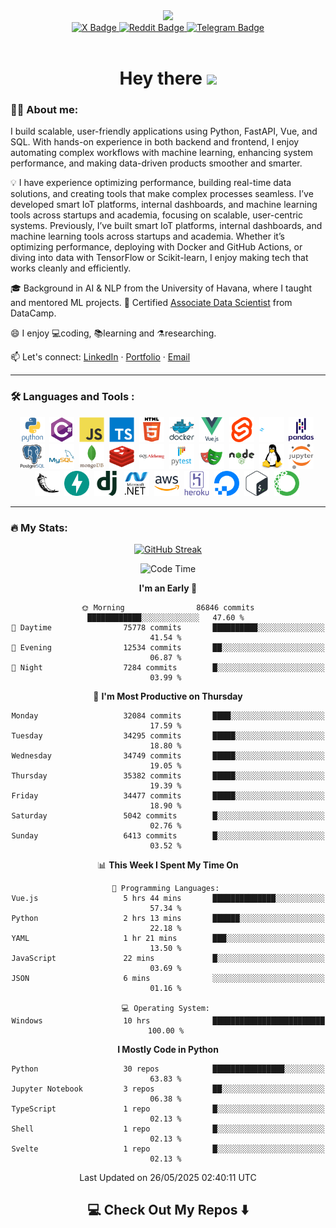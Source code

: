 <!--
**lorainemg/lorainemg** is a ✨ _special_ ✨ repository because its `README.md` (this file) appears on your GitHub profile.

Here are some ideas to get you started:
-->
<div id="header" align="center">
  <img src="https://media.giphy.com/media/L1R1tvI9svkIWwpVYr/giphy.gif" width="300"/>
  <div id="badges">
<!--     <a href="https://www.linkedin.com/in/lorainemg">
      <img src="https://img.shields.io/badge/LinkedIn-blue?style=for-the-badge&logo=linkedin&logoColor=white" alt="LinkedIn Badge"/>
    </a> -->
      <a href="https://twitter.com/u_knoth1ng">
      <img src="https://img.shields.io/badge/Twitter-black?style=for-the-badge&logo=x&logoColor=white" alt="X Badge"/>
    </a>
    <a href="https://www.reddit.com/user/u_knothing">
      <img src="https://img.shields.io/badge/Reddit-red?logo=reddit&logoColor=white&style=for-the-badge" alt="Reddit Badge"/>
    </a>
    <a href="https://www.linkedin.com/in/lorainemg/">
      <img src="https://img.shields.io/badge/LinkedIn-blue?style=for-the-badge" alt="Telegram Badge"/>
    </a>
  </div>
  <img src="https://komarev.com/ghpvc/?username=lorainemg&style=flat-square&color=red" alt=""/>
</div>

<h1 align="center">Hey there <img src="https://media.giphy.com/media/hvRJCLFzcasrR4ia7z/giphy.gif" width="40"></h1>

<!-- ![Jokes Card](https://readme-jokes.vercel.app/api?hideBorder&theme=react) -->

### 👩‍💻 About me:

I build scalable, user-friendly applications using Python, FastAPI, Vue, and SQL. With hands-on experience in both backend and frontend, I enjoy automating complex workflows with machine learning, enhancing system performance, and making data-driven products smoother and smarter.

💡 I have experience optimizing performance, building real-time data solutions, and creating tools that make complex processes seamless. I’ve developed smart IoT platforms, internal dashboards, and machine learning tools across startups and academia, focusing on scalable, user-centric systems. Previously, I’ve built smart IoT platforms, internal dashboards, and machine learning tools across startups and academia. Whether it’s optimizing performance, deploying with Docker and GitHub Actions, or diving into data with TensorFlow or Scikit-learn, I enjoy making tech that works cleanly and efficiently.

  🎓 Background in AI & NLP from the University of Havana, where I taught and mentored ML projects.
  📜 Certified [Associate Data Scientist](https://www.datacamp.com/completed/statement-of-accomplishment/track/bae4cef65b6940c1a73227d510d61ac0467e8b67) from DataCamp.
  
  😄 I enjoy 💻coding, 📚learning and ⚗️researching.
    
  📫 Let's connect: <a href="https://www.linkedin.com/in/lorainemg/" target="_blank" rel="noopener noreferrer">LinkedIn</a> · <a href="https://loraine-portfolio.framer.website/" target="_blank" rel="noopener noreferrer">Portfolio</a> · [Email](mailto:lorainemonteagudo@gmail.com)
<!-- - 🔭 I'm currently working as a Professor at the University of Havana, where I teach Logic, Programming and Machine Learning. -->

---

### :hammer_and_wrench: Languages and Tools :
<div align="center">
  <img src="https://github.com/devicons/devicon/blob/master/icons/python/python-original-wordmark.svg" title="Python" alt="Python" width="40" height="40"/>&nbsp;
    <img src="https://github.com/devicons/devicon/blob/master/icons/csharp/csharp-original.svg" title="CSharp" alt="CSharp" width="40" height="40"/>&nbsp;
    <img src="https://github.com/devicons/devicon/blob/master/icons/javascript/javascript-original.svg" title="JavaScript" alt="JavaScript" width="40" height="40"/>&nbsp;
    <img src="https://github.com/devicons/devicon/blob/master/icons/typescript/typescript-original.svg" title="Typescript" alt="Typescript" width="40" height="40"/>&nbsp;
    <img src="https://github.com/devicons/devicon/blob/master/icons/html5/html5-original-wordmark.svg" title="HTML5" alt="HTML5" width="40" height="40"/>&nbsp;
    <img src="https://github.com/devicons/devicon/blob/master/icons/docker/docker-original-wordmark.svg" title="Docker" alt="Docker" width="40" height="40"/>&nbsp;
  <img src="https://github.com/devicons/devicon/blob/master/icons/vuejs/vuejs-original-wordmark.svg" title="Vue" alt="Vue" width="40" height="40"/>&nbsp;
  <img src="https://github.com/devicons/devicon/blob/master/icons/svelte/svelte-original.svg" title="Svelte" alt="Svelte" width="40" height="40"/>&nbsp;
  <img src="https://github.com/devicons/devicon/blob/master/icons/tailwindcss/tailwindcss-original-wordmark.svg" title="Tailwind" alt="Tailwind" width="40" height="40"/>&nbsp;
    <img src="https://github.com/devicons/devicon/blob/master/icons/pandas/pandas-original-wordmark.svg" title="Pandas" alt="Pandas" width="40" height="40"/>&nbsp;
<!--   <img src="https://github.com/devicons/devicon/blob/master/icons/tensorflow/tensorflow-original-wordmark.svg" title="Tensorflow" alt="Tensorflow" width="80" height="40"/>&nbsp; -->
    <img src="https://github.com/devicons/devicon/blob/master/icons/postgresql/postgresql-original-wordmark.svg" title="PostgreSQL" alt="PostgreSQL" width="40" height="40"/>&nbsp;
    <img src="https://github.com/devicons/devicon/blob/master/icons/mysql/mysql-original-wordmark.svg" title="MySQL" alt="MySQL" width="40" height="40"/>&nbsp;
    <img src="https://github.com/devicons/devicon/blob/master/icons/mongodb/mongodb-original-wordmark.svg" title="MongoDB" alt="MongoDB" width="40" height="40"/>&nbsp;
    <img src="https://github.com/devicons/devicon/blob/master/icons/redis/redis-original.svg" title="Redis" alt="Redis" width="40" height="40"/>&nbsp;
  <img src="https://github.com/devicons/devicon/blob/master/icons/sqlalchemy/sqlalchemy-original-wordmark.svg" title="SQLAlchemy" alt="SQLAlchemy" width="40" height="40"/>&nbsp;
    <img src="https://github.com/devicons/devicon/blob/master/icons/pytest/pytest-original-wordmark.svg" title="Pytest" alt="Pytest" width="40" height="40"/>&nbsp;
    <img src="https://github.com/devicons/devicon/blob/master/icons/playwright/playwright-original.svg" title="Playwright" alt="Playwright" width="40" height="40"/>&nbsp;
<!--     <img src="https://github.com/devicons/devicon/blob/master/icons/numpy/numpy-original-wordmark.svg" title="Numpy" alt="Numpy" width="40" height="40"/>&nbsp; -->
<!--     <img src="https://github.com/devicons/devicon/blob/master/icons/npm/npm-original-wordmark.svg" title="NPM" alt="NPM" width="40" height="40"/>&nbsp; -->
    <img src="https://github.com/devicons/devicon/blob/master/icons/nodejs/nodejs-original-wordmark.svg" title="nodejs" alt="nodejs" width="40" height="40"/>&nbsp;
    <img src="https://github.com/devicons/devicon/blob/master/icons/linux/linux-original.svg" title="linux" alt="linux" width="40" height="40"/>&nbsp;
<!--     <img src="https://github.com/devicons/devicon/blob/master/icons/latex/latex-original.svg" title="latex" alt="latex" width="40" height="40"/>&nbsp; -->
    <img src="https://github.com/devicons/devicon/blob/master/icons/jupyter/jupyter-original-wordmark.svg" title="Jupyter" alt="Jupyter" width="40" height="40"/>&nbsp;
    <img src="https://github.com/devicons/devicon/blob/master/icons/flask/flask-original.svg" title="Flask" alt="Flask" width="40" height="40"/>&nbsp;
    <img src="https://github.com/devicons/devicon/blob/master/icons/fastapi/fastapi-plain.svg" title="Fastapi" alt="Fastapi" width="40" height="40"/>&nbsp;
    <img src="https://github.com/devicons/devicon/blob/master/icons/django/django-plain.svg" title="Django" alt="Django" width="40" height="40"/>&nbsp;
    <img src="https://github.com/devicons/devicon/blob/master/icons/dot-net/dot-net-original-wordmark.svg" title="DotNET" alt="DotNET" width="40" height="40"/>&nbsp;
    <img src="https://github.com/devicons/devicon/blob/master/icons/amazonwebservices/amazonwebservices-original-wordmark.svg" title="AWS" alt="AWS" width="40" height="40"/>&nbsp;
    <img src="https://github.com/devicons/devicon/blob/master/icons/heroku/heroku-original-wordmark.svg" title="Heroku" alt="Heroku" width="40" height="40"/>&nbsp;
    <img src="https://github.com/devicons/devicon/blob/master/icons/digitalocean/digitalocean-original.svg" title="DigitalOcean" alt="DigitalOcean" width="40" height="40"/>&nbsp;
    <img src="https://github.com/devicons/devicon/blob/master/icons/bash/bash-original.svg" title="bash" alt="bash" width="40" height="40"/>&nbsp;
    <img src="https://github.com/devicons/devicon/blob/master/icons/anaconda/anaconda-original.svg" title="Anaconda" alt="Anaconda" width="40" height="40"/>&nbsp;
</div>

---

### :fire: My Stats:

<div align="center">
  
[![GitHub Streak](http://github-readme-streak-stats.herokuapp.com?user=lorainemg&theme=github-dark-blue&hide_border=true)](https://github.com/lorainemg)

<!-- [![My GitHub stats](https://github-readme-stats.vercel.app/api?username=lorainemg&theme=github_dark&count_private=true&show_icons=true&hide_border=true)](https://github.com/lorainemg)-->

<!-- [![Readme Card](https://github-readme-stats.vercel.app/api/pin/?username=lorainemg&repo=lorainemg)](https://github.com/anuraghazra/github-readme-stats) -->


<!-- [![Top Langs](https://github-readme-stats.vercel.app/api/top-langs/?username=lorainemg&layout=compact&theme=github_dark&hide_border=true&hide=css&count_private=true)](https://github.com/lorainemg) -->

<!--START_SECTION:waka-->
![Code Time](http://img.shields.io/badge/Code%20Time-3%2C717%20hrs%2049%20mins-blue)

**I'm an Early 🐤** 

```text
🌞 Morning                86846 commits       ████████████░░░░░░░░░░░░░   47.60 % 
🌆 Daytime                75778 commits       ██████████░░░░░░░░░░░░░░░   41.54 % 
🌃 Evening                12534 commits       ██░░░░░░░░░░░░░░░░░░░░░░░   06.87 % 
🌙 Night                  7284 commits        █░░░░░░░░░░░░░░░░░░░░░░░░   03.99 % 
```
📅 **I'm Most Productive on Thursday** 

```text
Monday                   32084 commits       ████░░░░░░░░░░░░░░░░░░░░░   17.59 % 
Tuesday                  34295 commits       █████░░░░░░░░░░░░░░░░░░░░   18.80 % 
Wednesday                34749 commits       █████░░░░░░░░░░░░░░░░░░░░   19.05 % 
Thursday                 35382 commits       █████░░░░░░░░░░░░░░░░░░░░   19.39 % 
Friday                   34477 commits       █████░░░░░░░░░░░░░░░░░░░░   18.90 % 
Saturday                 5042 commits        █░░░░░░░░░░░░░░░░░░░░░░░░   02.76 % 
Sunday                   6413 commits        █░░░░░░░░░░░░░░░░░░░░░░░░   03.52 % 
```


📊 **This Week I Spent My Time On** 

```text
💬 Programming Languages: 
Vue.js                   5 hrs 44 mins       ██████████████░░░░░░░░░░░   57.34 % 
Python                   2 hrs 13 mins       ██████░░░░░░░░░░░░░░░░░░░   22.18 % 
YAML                     1 hr 21 mins        ███░░░░░░░░░░░░░░░░░░░░░░   13.50 % 
JavaScript               22 mins             █░░░░░░░░░░░░░░░░░░░░░░░░   03.69 % 
JSON                     6 mins              ░░░░░░░░░░░░░░░░░░░░░░░░░   01.16 % 

💻 Operating System: 
Windows                  10 hrs              █████████████████████████   100.00 % 
```

**I Mostly Code in Python** 

```text
Python                   30 repos            ████████████████░░░░░░░░░   63.83 % 
Jupyter Notebook         3 repos             ██░░░░░░░░░░░░░░░░░░░░░░░   06.38 % 
TypeScript               1 repo              █░░░░░░░░░░░░░░░░░░░░░░░░   02.13 % 
Shell                    1 repo              █░░░░░░░░░░░░░░░░░░░░░░░░   02.13 % 
Svelte                   1 repo              █░░░░░░░░░░░░░░░░░░░░░░░░   02.13 % 
```




 Last Updated on 26/05/2025 02:40:11 UTC
<!--END_SECTION:waka-->

<h2  align="center">💻 Check Out My Repos ⬇️ </h2>
  
